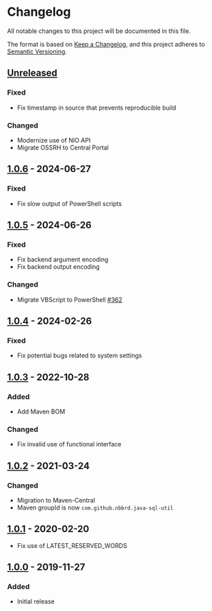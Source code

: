 # Changelog

All notable changes to this project will be documented in this file.

The format is based on [Keep a Changelog](https://keepachangelog.com/en/1.0.0/), and this project adheres
to [Semantic Versioning](https://semver.org/spec/v2.0.0.html).

## [Unreleased]

### Fixed

- Fix timestamp in source that prevents reproducible build

### Changed

- Modernize use of NIO API
- Migrate OSSRH to Central Portal

## [1.0.6] - 2024-06-27

### Fixed

- Fix slow output of PowerShell scripts

## [1.0.5] - 2024-06-26

### Fixed

- Fix backend argument encoding
- Fix backend output encoding

### Changed

- Migrate VBScript to PowerShell [#362](https://github.com/nbbrd/java-sql-util/issues/362)

## [1.0.4] - 2024-02-26

### Fixed

- Fix potential bugs related to system settings

## [1.0.3] - 2022-10-28

### Added

- Add Maven BOM

### Changed

- Fix invalid use of functional interface

## [1.0.2] - 2021-03-24

### Changed

- Migration to Maven-Central
- Maven groupId is now `com.github.nbbrd.java-sql-util`

## [1.0.1] - 2020-02-20

- Fix use of LATEST_RESERVED_WORDS

## [1.0.0] - 2019-11-27

### Added

- Initial release

[Unreleased]: https://github.com/nbbrd/java-sql-util/compare/v1.0.6...HEAD
[1.0.6]: https://github.com/nbbrd/java-sql-util/compare/v1.0.5...v1.0.6
[1.0.5]: https://github.com/nbbrd/java-sql-util/compare/v1.0.4...v1.0.5
[1.0.4]: https://github.com/nbbrd/java-sql-util/compare/v1.0.3...v1.0.4
[1.0.3]: https://github.com/nbbrd/java-sql-util/compare/v1.0.2...v1.0.3
[1.0.2]: https://github.com/nbbrd/java-sql-util/compare/v1.0.1...v1.0.2
[1.0.1]: https://github.com/nbbrd/java-sql-util/compare/v1.0.0...v1.0.1
[1.0.0]: https://github.com/nbbrd/java-sql-util/releases/tag/v1.0.0
